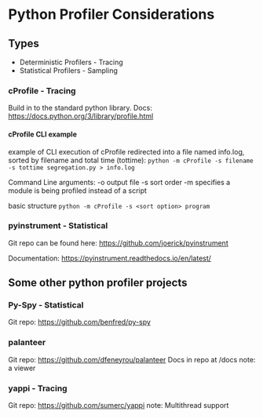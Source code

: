 # Python Profiler Considerations

## Types
* Deterministic Profilers - Tracing
* Statistical Profilers - Sampling


### cProfile - Tracing
Build in to the standard python library.  Docs:  https://docs.python.org/3/library/profile.html

#### cProfile CLI example
example of CLI execution of cProfile redirected into a file named info.log, sorted by filename and total time (tottime): `python -m cProfile -s filename -s tottime segregation.py > info.log`

Command Line arguments:
-o output file
-s sort order
-m specifies a module is being profiled instead of a script

basic structure `python -m cProfile -s <sort option> program`


### pyinstrument - Statistical
Git repo can be found here:  https://github.com/joerick/pyinstrument

Documentation:  https://pyinstrument.readthedocs.io/en/latest/


## Some other python profiler projects
### Py-Spy - Statistical
Git repo: https://github.com/benfred/py-spy

### palanteer
Git repo:  https://github.com/dfeneyrou/palanteer
Docs in repo at /docs
note: a viewer


### yappi - Tracing
Git repo:  https://github.com/sumerc/yappi
note: Multithread support

